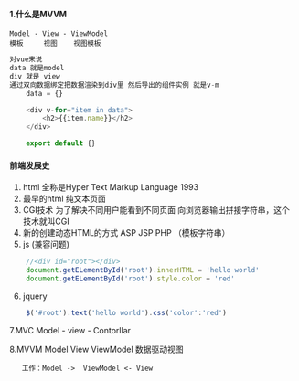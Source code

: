#### 1.什么是MVVM
    Model - View - ViewModel
    模板     视图    视图模板


```js
对vue来说 
data 就是model 
div 就是 view 
通过双向数据绑定把数据渲染到div里 然后导出的组件实例 就是v-m
    data = {}

    <div v-for="item in data">
        <h2>{{item.name}}</h2>
    </div>

    export default {}
```

#### 前端发展史

1. html 全称是Hyper Text Markup Language  1993
2. 最早的html 纯文本页面
3. CGI技术 为了解决不同用户能看到不同页面 向浏览器输出拼接字符串，这个技术就叫CGI
4. 新的创建动态HTML的方式 ASP JSP PHP （模板字符串）
5. js (兼容问题)
```js
    //<div id="root"></div>
    document.getELementById('root').innerHTML = 'hello world'
    document.getELementById('root').style.color = 'red'
```
6. jquery
```js
    $('#root').text('hello world').css('color':'red')
```
7.MVC  Model - view - Contorllar

8.MVVM Model View ViewModel 数据驱动视图

       工作：Model ->  ViewModel <- View 



